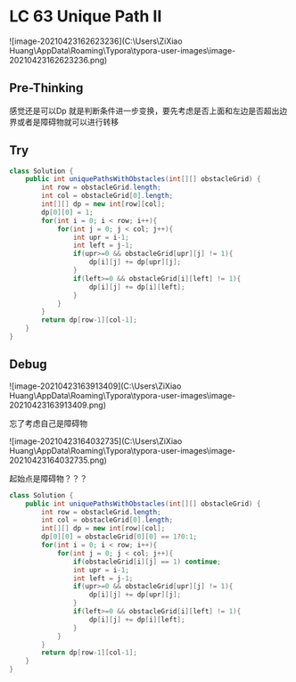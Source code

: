 # LC 63 Unique Path II

![image-20210423162623236](C:\Users\ZiXiao Huang\AppData\Roaming\Typora\typora-user-images\image-20210423162623236.png)

## Pre-Thinking

感觉还是可以Dp 就是判断条件进一步变换，要先考虑是否上面和左边是否超出边界或者是障碍物就可以进行转移

## Try

~~~java
class Solution {
    public int uniquePathsWithObstacles(int[][] obstacleGrid) {
        int row = obstacleGrid.length;
        int col = obstacleGrid[0].length;
        int[][] dp = new int[row][col];
        dp[0][0] = 1;
        for(int i = 0; i < row; i++){
            for(int j = 0; j < col; j++){
                int upr = i-1;
                int left = j-1;
                if(upr>=0 && obstacleGrid[upr][j] != 1){
                    dp[i][j] += dp[upr][j];
                }
                if(left>=0 && obstacleGrid[i][left] != 1){
                    dp[i][j] += dp[i][left];
                }
            }
        }
        return dp[row-1][col-1];
    }
}
~~~

## Debug

![image-20210423163913409](C:\Users\ZiXiao Huang\AppData\Roaming\Typora\typora-user-images\image-20210423163913409.png)

忘了考虑自己是障碍物

![image-20210423164032735](C:\Users\ZiXiao Huang\AppData\Roaming\Typora\typora-user-images\image-20210423164032735.png)

起始点是障碍物？？？

~~~java
class Solution {
    public int uniquePathsWithObstacles(int[][] obstacleGrid) {
        int row = obstacleGrid.length;
        int col = obstacleGrid[0].length;
        int[][] dp = new int[row][col];
        dp[0][0] = obstacleGrid[0][0] == 1?0:1;
        for(int i = 0; i < row; i++){
            for(int j = 0; j < col; j++){
                if(obstacleGrid[i][j] == 1) continue;
                int upr = i-1;
                int left = j-1;
                if(upr>=0 && obstacleGrid[upr][j] != 1){
                    dp[i][j] += dp[upr][j];
                }
                if(left>=0 && obstacleGrid[i][left] != 1){
                    dp[i][j] += dp[i][left];
                }
            }
        }
        return dp[row-1][col-1];
    }
}
~~~

